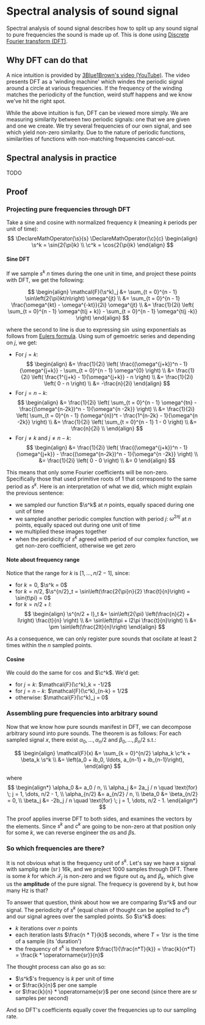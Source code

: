 # Spectral analysis of sound signal

Spectral analysis of sound signal describes how to split up any sound signal to
pure frequencies the sound is made up of. This is done using [Discrete Fourier
transform (DFT)](./discrete_fourier_transform.md).


## Why DFT can do that

A nice intuition is provided by [3Blue1Brown's video
(YouTube)](https://youtu.be/spUNpyF58BY?si=SWHJfzYvdtZksMnZ). The video presents
DFT as a 'winding machine' which windes the periodic signal around a circle at
various frequencies. If the frequency of the winding matches the periodicity of
the function, weird stuff happens and we know we've hit the right spot.

While the above intuition is fun, DFT can be viewed more simply. We are
measuring similarity between two periodic signals: one that we are given and one
we create. We try several frequencies of our own signal, and see which yield
non-zero similarity. Due to the nature of periodic functions, similarities of
functions with non-matching frequencies cancel-out.

## Spectral analysis in practice

TODO

## Proof

### Projecting pure frequencies through DFT

Take a sine and cosine with normalized frequency $k$ (meaning $k$ periods per
unit of time):
$$
\DeclareMathOperator{\s}{s}
\DeclareMathOperator{\c}{c}
\begin{align}
\s^k = \sin{2{\pi}k} \\
\c^k = \cos{2{\pi}k}
\end{align}
$$

#### Sine DFT

If we sample $s^k$ $n$ times during the one unit in time, and project these
points with DFT, we get the following:

$$
\begin{align}
\mathcal{F}(\s^k)_j
&= \sum_{t = 0}^{n - 1} \sin\left(2{\pi}kt/n\right) \omega^{jt} \\
&= \sum_{t = 0}^{n - 1} \frac{\omega^{kt} - \omega^{-kt}}{2i} \omega^{jt} \\
&= \frac{1}{2i} \left(
  \sum_{t = 0}^{n - 1} \omega^{t(j + k)} -
  \sum_{t = 0}^{n - 1} \omega^{t(j -k)}
\right)
\end{align}
$$

where the second to line is due to expressing $\sin$ using exponentials as
follows from [Eulers formula](./eulers_formula.md). Using sum of gemoetric
series and depending on $j$, we get:

- For $j = k$:
$$
\begin{align}
&= \frac{1}{2i} \left( \frac{(\omega^{j+k})^n - 1}{\omega^{j+k}} - \sum_{t = 0}^{n - 1} \omega^{0} \right) \\
&= \frac{1}{2i} \left( \frac{1^{j+k} - 1}{\omega^{j+k}} - n \right) \\
&= \frac{1}{2i} \left( 0 - n \right) \\
&= -\frac{n}{2i}
\end{align}
$$
- For $j = n - k$:
$$
\begin{align}
&= \frac{1}{2i} \left( \sum_{t = 0}^{n - 1} \omega^{tn} - \frac{(\omega^{n-2k})^n - 1}{\omega^{n -2k}} \right) \\
&= \frac{1}{2i} \left( \sum_{t = 0}^{n - 1} (\omega^{n})^t - \frac{1^{n-2k} - 1}{\omega^{n -2k}} \right) \\
&= \frac{1}{2i} \left( \sum_{t = 0}^{n - 1} 1 - 0 \right) \\
&= \frac{n}{2i}  \\
\end{align}
$$
- For $j \ne k$ and $j \ne n-k$:
$$
\begin{align}
&= \frac{1}{2i} \left( \frac{(\omega^{j+k})^n - 1}{\omega^{j+k}} - \frac{(\omega^{n-2k})^n - 1}{\omega^{n -2k}} \right) \\
&= \frac{1}{2i} \left( 0 - 0 \right) \\
&= 0
\end{align}
$$

This means that only some Fourier coefficients will be non-zero. Specifically
those that used primitive roots of 1 that correspond to the same period as
$s^k$. Here is an interpretation of what we did, which might explain the
previous sentence:
- we sampled our function $\s^k$ at $n$ points, equally spaced during one
  unit of time
- we sampled another periodic complex function with period $j$:
  $\omega^{2{\pi}j}$ at $n$ points, equally spaced out during one unit of time
- we multiplied these images together
- when the peridicity of $s^k$ agreed with period of our complex function, we
  get non-zero coefficient, otherwise we get zero

#### Note about frequency range

Notice that the range for $k$ is $[1, \ldots, n/2 - 1]$, since:
- for $k = 0$, $\s^k = 0$
- for $k = n/2$, $\s^{n/2}_t = \sin\left(\frac{2{\pi}n}{2} \frac{t}{n}\right) = \sin{t\pi} = 0$
- for $k = n/2 + l$:
$$
\begin{align}
\s^{n/2 + l}_t &= \sin\left(2{\pi}  \left(\frac{n}{2} + l\right) \frac{t}{n} \right) \\
&= \sin\left(t\pi + l2\pi \frac{t}{n}\right) \\
&= \pm \sin\left(\frac{2lt}{n}\right)
\end{align}
$$

As a consequence, we can only register pure sounds that oscilate at least 2
times within the $n$ sampled points.

#### Cosine

We could do the same for $\cos$ and $\c^k$. We'd get:
- for $j = k$: $\mathcal{F}(\c^k)_k = -1/2$
- for $j = n - k$: $\mathcal{F}(\c^k)_{n-k} = 1/2$
- otherwise: $\mathcal{F}(\c^k)_j = 0$

### Assembling pure frequencies into arbitrary sound

Now that we know how pure sounds manifest in DFT, we can decompose arbitrary
sound into pure sounds. The theorem is as follows: For each sampled signal $x$,
there exist $\alpha_0, \ldots, \alpha_n/2$ and $\beta_0, \ldots, \beta_n/2$
s.t.:

$$
\begin{align}
\mathcal{F}(x) &= \sum_{k = 0}^{n/2} \alpha_k \c^k + \beta_k \s^k \\
&= \left(a_0 + ib_0, \ldots, a_{n-1} + ib_{n-1}\right),
\end{align}
$$

where
$$
\begin{align*}
\alpha_0 &= a_0 / n, \\
\alpha_j &= 2a_j / n \quad \text{for} \; j = 1, \dots, n/2 - 1, \\
\alpha_{n/2} &= a_{n/2} / n, \\
\beta_0 &= \beta_{n/2} = 0, \\
\beta_j &= -2b_j / n \quad \text{for} \; j = 1, \dots, n/2 - 1.
\end{align*}
$$

The proof applies inverse DFT to both sides, and examines the vectors by the
elements. Since $s^k$ and $c^k$ are going to be non-zero at that position only
for some $k$, we can reverse engineer the $\alpha$s and $\beta$s.

### So which frequencies are there?

It is not obvious what is the frequency unit of $s^k$. Let's say we have a
signal with samplig rate ($\operatorname{sr}$) 16k, and we project 1000 samples
through DFT. There is some $k$ for which $\mathcal{F}_j$ is non-zero and we
figure out $\alpha_k$ and $\beta_k$, which give us the **amplitude** of the pure
signal. The frequecy is goverend by $k$, but how many Hz is that?

To answer that question, think about how we are comparing $\s^k$ and our signal.
The periodicity of $s^k$ (equal chain of thought can be applied to $c^k$) and
our signal agrees over the sampled points. So $\s^k$ does:
- $k$ iterations over $n$ points
- each iteration lasts $\frac{n * T}{k}$ seconds, where $T =
  1/\operatorname{sr}$ is the time of a sample (its 'duration')
- the frequency of $s^k$ is therefore $\frac{1}{\frac{n*T}{k}} = \frac{k}{n*T} =
  \frac{k * \operatorname{sr}}{n}$

The thought process can also go as so:
- $\s^k$'s frequency is $k$ per unit of time
- or $\frac{k}{n}$ per one sample
- or $\frac{k}{n} * \operatorname{sr}$ per one second (since there are
  $\operatorname{sr}$ samples per second)

And so DFT's coefficients equally cover the frequencies up to our sampling rate.
